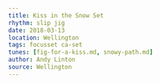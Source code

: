 ```yaml
---
title: Kiss in the Snow Set
rhythm: slip jig
date: 2018-03-13
location: Wellington
tags: focusset ca-set
tunes: [fig-for-a-kiss.md, snowy-path.md]
author: Andy Linton
source: Wellington
---
```

